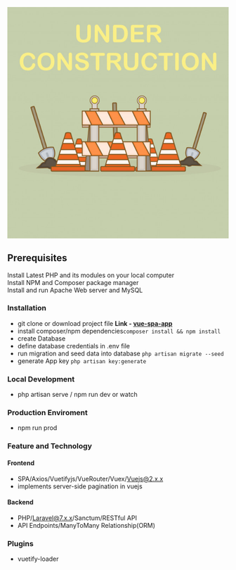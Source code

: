 <p align="center">
  <img width="700" height="auto" src="public/images/construction-illustration_11345-1.jpg">
</p>

## Prerequisites

Install Latest PHP and its modules on your local computer  
Install NPM and Composer package manager   
Install and run Apache Web server and MySQL 

### Installation 

- git clone or download project file **Link - [vue-spa-app](https://github.com/kyawkyawhlaing/movie-library-demo.git)**
- install composer/npm dependencies```composer install && npm install```
- create Database
- define database credentials in .env file
- run migration and seed data into database ```php artisan migrate --seed```
- generate App key ```php artisan key:generate```

### Local Development
- php artisan serve / npm run dev or watch

### Production Enviroment
- npm run prod

### Feature and Technology
#### Frontend
- SPA/Axios/Vuetifyjs/VueRouter/Vuex/Vuejs@2.x.x
- implements server-side pagination in vuejs

#### Backend
- PHP/Laravel@7.x.x/Sanctum/RESTful API
- API Endpoints/ManyToMany Relationship(ORM)

### Plugins
- vuetify-loader